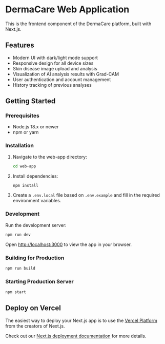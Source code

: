 # DermaCare Web Application

This is the frontend component of the DermaCare platform, built with Next.js.

## Features

- Modern UI with dark/light mode support
- Responsive design for all device sizes
- Skin disease image upload and analysis
- Visualization of AI analysis results with Grad-CAM
- User authentication and account management
- History tracking of previous analyses

## Getting Started

### Prerequisites

- Node.js 18.x or newer
- npm or yarn

### Installation

1. Navigate to the web-app directory:
   ```bash
   cd web-app
   ```

2. Install dependencies:
   ```bash
   npm install
   ```

3. Create a `.env.local` file based on `.env.example` and fill in the required environment variables.

### Development

Run the development server:

```bash
npm run dev
```

Open [http://localhost:3000](http://localhost:3000) to view the app in your browser.

### Building for Production

```bash
npm run build
```

### Starting Production Server

```bash
npm start
```

## Deploy on Vercel

The easiest way to deploy your Next.js app is to use the [Vercel Platform](https://vercel.com/new?utm_medium=default-template&filter=next.js&utm_source=create-next-app&utm_campaign=create-next-app-readme) from the creators of Next.js.

Check out our [Next.js deployment documentation](https://nextjs.org/docs/app/building-your-application/deploying) for more details.

